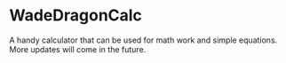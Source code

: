# WadeDragonCalc
A handy calculator that can be used for math work and simple equations. More updates will come in the future.
